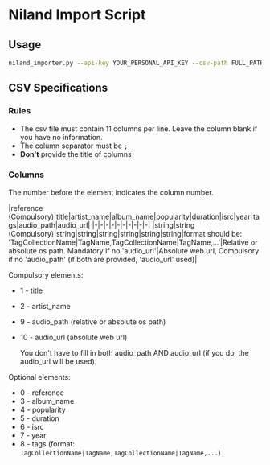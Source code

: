 # Niland Import Script

Usage
----
```bash
niland_importer.py --api-key YOUR_PERSONAL_API_KEY --csv-path FULL_PATH_TO_THE_CSV_FILE
```

CSV Specifications
----
### Rules ###
* The csv file must contain 11 columns per line. Leave the column blank if you have no information.
* The column separator must be `;`
* **Don't** provide the title of columns

### Columns ###
The number before the element indicates the column number.

|reference (Compulsory)|title|artist_name|album_name|popularity|duration|isrc|year|tags|audio_path|audio_url|
|-|-|-|-|-|-|-|-|-|-|
|string|string (Compulsory)|string|string|string|string|string|string|format should be: 'TagCollectionName&#124;TagName,TagCollectionName&#124;TagName,...'|Relative or absolute os path. Mandatory if no 'audio_url'|Absolute web url, Compulsory if no 'audio_path' (if both are provided, 'audio_url' used)|

Compulsory elements:
* 1 - title
* 2 - artist_name
* 9 - audio_path (relative or absolute os path)
* 10 - audio_url (absolute web url)

  You don't have to fill in both audio\_path AND audio\_url (if you do, the audio\_url will be used).

Optional elements:
* 0 - reference
* 3 - album_name
* 4 - popularity
* 5 - duration
* 6 - isrc
* 7 - year
* 8 - tags (format: `TagCollectionName|TagName,TagCollectionName|TagName,...`)
